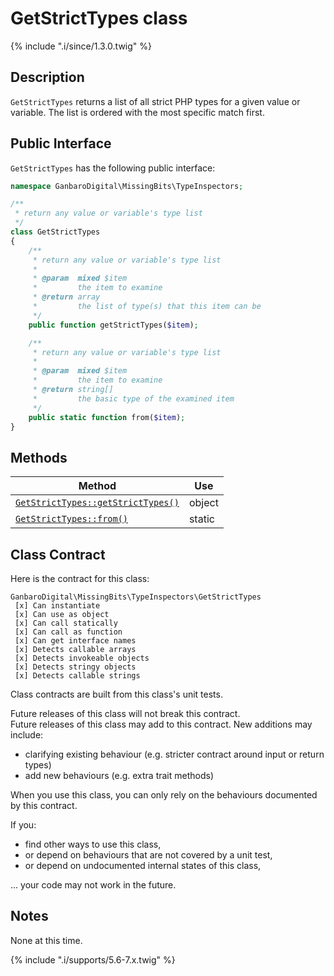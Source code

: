 # GetStrictTypes class

{% include ".i/since/1.3.0.twig" %}

## Description

`GetStrictTypes` returns a list of all strict PHP types for a given value or variable. The list is ordered with the most specific match first.

## Public Interface

`GetStrictTypes` has the following public interface:

```php
namespace GanbaroDigital\MissingBits\TypeInspectors;

/**
 * return any value or variable's type list
 */
class GetStrictTypes
{
    /**
     * return any value or variable's type list
     *
     * @param  mixed $item
     *         the item to examine
     * @return array
     *         the list of type(s) that this item can be
     */
    public function getStrictTypes($item);

    /**
     * return any value or variable's type list
     *
     * @param  mixed $item
     *         the item to examine
     * @return string[]
     *         the basic type of the examined item
     */
    public static function from($item);
}
```

## Methods

Method | Use
-------|----
[`GetStrictTypes::getStrictTypes()`](GetStrictTypes.getStrictTypes.html) | object
[`GetStrictTypes::from()`](GetStrictTypes.from.html) | static

## Class Contract

Here is the contract for this class:

    GanbaroDigital\MissingBits\TypeInspectors\GetStrictTypes
     [x] Can instantiate
     [x] Can use as object
     [x] Can call statically
     [x] Can call as function
     [x] Can get interface names
     [x] Detects callable arrays
     [x] Detects invokeable objects
     [x] Detects stringy objects
     [x] Detects callable strings

Class contracts are built from this class's unit tests.

<div class="callout success">
Future releases of this class will not break this contract.
</div>

<div class="callout info" markdown="1">
Future releases of this class may add to this contract. New additions may include:

* clarifying existing behaviour (e.g. stricter contract around input or return types)
* add new behaviours (e.g. extra trait methods)
</div>

<div class="callout warning" markdown="1">
When you use this class, you can only rely on the behaviours documented by this contract.

If you:

* find other ways to use this class,
* or depend on behaviours that are not covered by a unit test,
* or depend on undocumented internal states of this class,

... your code may not work in the future.
</div>

## Notes

None at this time.

{% include ".i/supports/5.6-7.x.twig" %}
